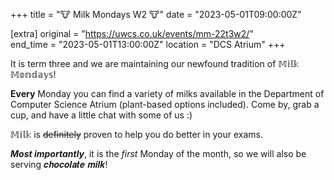 +++
title = "🐮 Milk Mondays W2 🐮"
date = "2023-05-01T09:00:00Z"

[extra]
original = "https://uwcs.co.uk/events/mm-22t3w2/"    
end_time = "2023-05-01T13:00:00Z"
location = "DCS Atrium"
+++

It is term three and we are maintaining our newfound tradition of 𝕄𝕚𝕝𝕜 𝕄𝕠𝕟𝕕𝕒𝕪𝕤!

**Every** Monday you can find a variety of milks available in the Department of Computer Science Atrium (plant-based options included). Come by, grab a cup, and have a little chat with some of us :)

𝕄𝕚𝕝𝕜 is ~~definitely~~ proven to help you do better in your exams.

***Most importantly***, it is the *first* Monday of the month, so we will also be serving 𝒄𝒉𝒐𝒄𝒐𝒍𝒂𝒕𝒆 𝒎𝒊𝒍𝒌!

